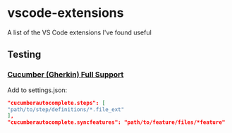 # vscode-extensions
A list of the VS Code extensions I've found useful

## Testing

### [Cucumber (Gherkin) Full Support](https://marketplace.visualstudio.com/items?itemName=alexkrechik.cucumberautocomplete)
Add to settings.json:
```json 
"cucumberautocomplete.steps": [
"path/to/step/definitions/*.file_ext"
],
"cucumberautocomplete.syncfeatures": "path/to/feature/files/*feature"
```
